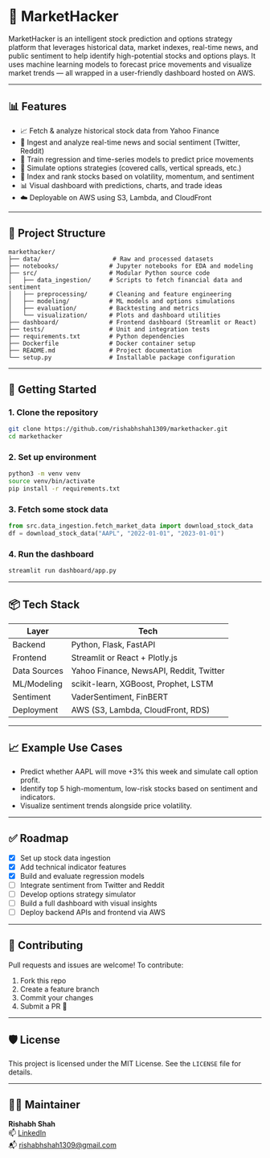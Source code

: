 # 🧠 MarketHacker

MarketHacker is an intelligent stock prediction and options strategy platform that leverages historical data, market indexes, real-time news, and public sentiment to help identify high-potential stocks and options plays. It uses machine learning models to forecast price movements and visualize market trends — all wrapped in a user-friendly dashboard hosted on AWS.

---

## 📊 Features

- 📈 Fetch & analyze historical stock data from Yahoo Finance
- 📰 Ingest and analyze real-time news and social sentiment (Twitter, Reddit)
- 🧠 Train regression and time-series models to predict price movements
- 🧮 Simulate options strategies (covered calls, vertical spreads, etc.)
- 🔎 Index and rank stocks based on volatility, momentum, and sentiment
- 📊 Visual dashboard with predictions, charts, and trade ideas
- ☁️ Deployable on AWS using S3, Lambda, and CloudFront

---

## 📁 Project Structure

```
markethacker/
├── data/                    # Raw and processed datasets
├── notebooks/              # Jupyter notebooks for EDA and modeling
├── src/                    # Modular Python source code
│   ├── data_ingestion/     # Scripts to fetch financial data and sentiment
│   ├── preprocessing/      # Cleaning and feature engineering
│   ├── modeling/           # ML models and options simulations
│   ├── evaluation/         # Backtesting and metrics
│   └── visualization/      # Plots and dashboard utilities
├── dashboard/              # Frontend dashboard (Streamlit or React)
├── tests/                  # Unit and integration tests
├── requirements.txt        # Python dependencies
├── Dockerfile              # Docker container setup
├── README.md               # Project documentation
└── setup.py                # Installable package configuration
```

---

## 🚀 Getting Started

### 1. Clone the repository

```bash
git clone https://github.com/rishabhshah1309/markethacker.git
cd markethacker
```

### 2. Set up environment

```bash
python3 -m venv venv
source venv/bin/activate
pip install -r requirements.txt
```

### 3. Fetch some stock data

```python
from src.data_ingestion.fetch_market_data import download_stock_data
df = download_stock_data("AAPL", "2022-01-01", "2023-01-01")
```

### 4. Run the dashboard

```bash
streamlit run dashboard/app.py
```

---

## 📦 Tech Stack

| Layer           | Tech                                |
|----------------|--------------------------------------|
| Backend         | Python, Flask, FastAPI               |
| Frontend        | Streamlit or React + Plotly.js       |
| Data Sources    | Yahoo Finance, NewsAPI, Reddit, Twitter |
| ML/Modeling     | scikit-learn, XGBoost, Prophet, LSTM |
| Sentiment       | VaderSentiment, FinBERT              |
| Deployment      | AWS (S3, Lambda, CloudFront, RDS)    |

---

## 📈 Example Use Cases

- Predict whether AAPL will move +3% this week and simulate call option profit.
- Identify top 5 high-momentum, low-risk stocks based on sentiment and indicators.
- Visualize sentiment trends alongside price volatility.

---

## ✅ Roadmap

- [x] Set up stock data ingestion
- [x] Add technical indicator features
- [x] Build and evaluate regression models
- [ ] Integrate sentiment from Twitter and Reddit
- [ ] Develop options strategy simulator
- [ ] Build a full dashboard with visual insights
- [ ] Deploy backend APIs and frontend via AWS

---

## 🧪 Contributing

Pull requests and issues are welcome! To contribute:
1. Fork this repo
2. Create a feature branch
3. Commit your changes
4. Submit a PR 🚀

---

## 🛡️ License

This project is licensed under the MIT License. See the `LICENSE` file for details.

---

## 🙋‍♂️ Maintainer

**Rishabh Shah**  
📫 [LinkedIn](https://linkedin.com/in/rishabhshah1309)  
📬 rishabhshah1309@gmail.com
